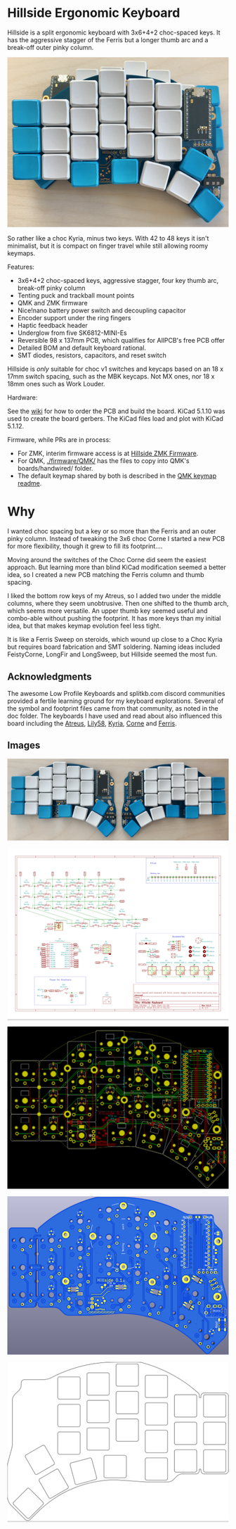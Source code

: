# Hillside Ergonomic Keyboard

Hillside is a split ergonomic keyboard with 3x6+4+2 choc-spaced keys. It has the aggressive stagger of the Ferris but a longer thumb arc and a break-off outer pinky column.

![Hillside keyboard with nice!nano and switches](doc/image/nice_pair_stacked.png "Keyboard with nice!nano and switches")

So rather like a choc Kyria, minus two keys. With 42 to 48 keys it isn't minimalist,
  but it is compact on finger travel while still allowing roomy keymaps.

Features:
- 3x6+4+2 choc-spaced keys, aggressive stagger, four key thumb arc, break-off pinky column
- Tenting puck and trackball mount points
- QMK and ZMK firmware
- Nice!nano battery power switch and decoupling capacitor
- Encoder support under the ring fingers
- Haptic feedback header
- Underglow from five SK6812-MINI-Es
- Reversible 98 x 137mm PCB, which qualifies for AllPCB's free PCB offer
- Detailed BOM and default keyboard rational.
- SMT diodes, resistors, capacitors, and reset switch

Hillside is _only_ suitable for choc v1 switches and keycaps based on an 18 x 17mm switch spacing, such as the MBK keycaps. Not MX ones, nor 18 x 18mm ones such as Work Louder.

Hardware:

See the [wiki](https://github.com/mmccoyd/hillside/wiki)
  for how to order the PCB and build the board.
KiCad 5.1.10 was used to create the board gerbers.
The KiCad files load and plot with KiCad 5.1.12.

Firmware, while PRs are in process:
- For ZMK, interim firmware access is at [Hillside ZMK Firmware](https://github.com/mmccoyd/zmk-config).
- For QMK, [./firmware/QMK/](./firmware/QMK/) has the files to copy into QMK's
  boards/handwired/ folder.
- The default keymap shared by both is described in
  the [QMK keymap readme](./firmware/QMK/hillside/keymaps/default/).

# Why

I wanted choc spacing but a key or so more than the Ferris and an outer pinky column. Instead of tweaking the 3x6 choc Corne I started a new PCB for more flexibility, though it grew to fill its footprint....

Moving around the switches of the Choc Corne did seem the easiest approach. But learning more than blind KiCad modification seemed a better idea, so I created a new PCB matching the Ferris column and thumb spacing.

I liked the bottom row keys of my Atreus, so I added two under the middle columns, where they seem unobtrusive. Then one shifted to the thumb arch, which seems more versatile. An upper thumb key seemed useful and combo-able without pushing the footprint. It has more keys than my initial idea, but that makes keymap evolution feel less tight.

It is like a Ferris Sweep on steroids, which wound up close to a Choc Kyria but requires board fabrication and SMT soldering.
Naming ideas included FeistyCorne, LongFir and LongSweep, but Hillside seemed the most fun.

## Acknowledgments

The awesome Low Profile Keyboards and splitkb.com discord communities provided a fertile learning ground for my keyboard explorations.
Several of the symbol and footprint files came from that community, as noted in the doc folder.
The keyboards I have used and read about also influenced this board including the
  [Atreus](https://shop.keyboard.io/products/keyboardio-atreus),
  [Lily58](https://github.com/kata0510/Lily58),
  [Kyria](https://splitkb.com/collections/keyboard-kits/products/kyria-pcb-kit),
  [Corne](https://github.com/foostan/crkbd) and
  [Ferris](https://github.com/pierrechevalier83/ferris).

## Images
![Both halves](doc/image/nice_pair_complete.png "Both halves")

<div style="background-color:#DCDCDC;">

![Schematic](doc/image/hillside-schema.svg "Schematic")
</div>

![pcb](doc/image/hillside-board.png "PCB")

![render](doc/image/hillside-front.png "Front Render")

<div style="background-color:#DCDCDC;">

![switches](doc/image/hillside-switches.svg "Switch Layout")
</div>
